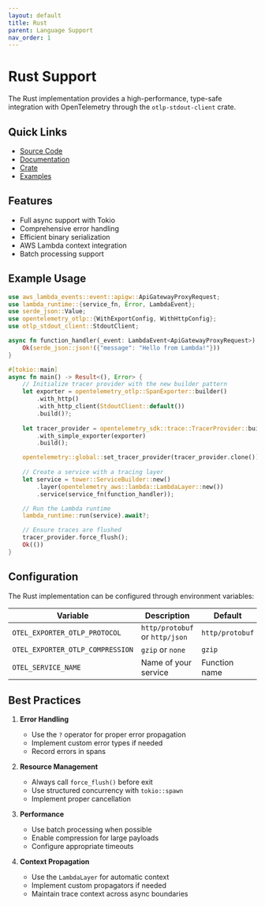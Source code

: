 ```yaml
---
layout: default
title: Rust
parent: Language Support
nav_order: 1
---
```


# Rust Support

The Rust implementation provides a high-performance, type-safe integration with OpenTelemetry through the `otlp-stdout-client` crate.

## Quick Links
- [Source Code](https://github.com/dev7a/lambda-otlp-forwarder/tree/main/packages/rust/otlp-stdout-client)
- [Documentation](https://docs.rs/otlp-stdout-client)
- [Crate](https://crates.io/crates/otlp-stdout-client)
- [Examples](https://github.com/dev7a/lambda-otlp-forwarder/tree/main/packages/rust/otlp-stdout-client/examples)

## Features
- Full async support with Tokio
- Comprehensive error handling
- Efficient binary serialization
- AWS Lambda context integration
- Batch processing support

## Example Usage

```rust
use aws_lambda_events::event::apigw::ApiGatewayProxyRequest;
use lambda_runtime::{service_fn, Error, LambdaEvent};
use serde_json::Value;
use opentelemetry_otlp::{WithExportConfig, WithHttpConfig};
use otlp_stdout_client::StdoutClient;

async fn function_handler(_event: LambdaEvent<ApiGatewayProxyRequest>) -> Result<Value, Error> {
    Ok(serde_json::json!({"message": "Hello from Lambda!"}))
}

#[tokio::main]
async fn main() -> Result<(), Error> {
    // Initialize tracer provider with the new builder pattern
    let exporter = opentelemetry_otlp::SpanExporter::builder()
        .with_http()
        .with_http_client(StdoutClient::default())
        .build()?;
    
    let tracer_provider = opentelemetry_sdk::trace::TracerProvider::builder()
        .with_simple_exporter(exporter)
        .build();

    opentelemetry::global::set_tracer_provider(tracer_provider.clone());
    
    // Create a service with a tracing layer
    let service = tower::ServiceBuilder::new()
        .layer(opentelemetry_aws::lambda::LambdaLayer::new())
        .service(service_fn(function_handler));

    // Run the Lambda runtime
    lambda_runtime::run(service).await?;

    // Ensure traces are flushed
    tracer_provider.force_flush();
    Ok(())
}
```

## Configuration

The Rust implementation can be configured through environment variables:

| Variable | Description | Default |
|----------|-------------|---------|
| `OTEL_EXPORTER_OTLP_PROTOCOL` | `http/protobuf` or `http/json` | `http/protobuf` |
| `OTEL_EXPORTER_OTLP_COMPRESSION` | `gzip` or `none` | `gzip` |
| `OTEL_SERVICE_NAME` | Name of your service | Function name |

## Best Practices

1. **Error Handling**
   - Use the `?` operator for proper error propagation
   - Implement custom error types if needed
   - Record errors in spans

2. **Resource Management**
   - Always call `force_flush()` before exit
   - Use structured concurrency with `tokio::spawn`
   - Implement proper cancellation

3. **Performance**
   - Use batch processing when possible
   - Enable compression for large payloads
   - Configure appropriate timeouts

4. **Context Propagation**
   - Use the `LambdaLayer` for automatic context
   - Implement custom propagators if needed
   - Maintain trace context across async boundaries 